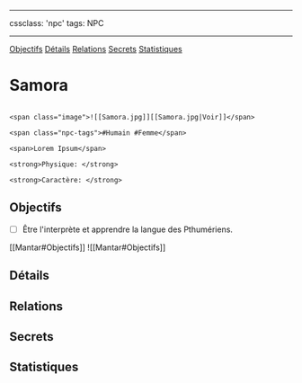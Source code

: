 
---

cssclass: 'npc'
tags: NPC

---
<span class="nav">[Objectifs](#Objectifs) [Détails](#Détails)  [Relations](#Relations) [Secrets](#Secrets) [Statistiques](#Statistiques)</span>

# Samora

```ad-desc

<span class="image">![[Samora.jpg]][[Samora.jpg|Voir]]</span>

<span class="npc-tags">#Humain #Femme</span>

<span>Lorem Ipsum</span>

<strong>Physique: </strong>

<strong>Caractère: </strong>
```

## Objectifs
- [ ] Être l'interprète et apprendre la langue des Pthumériens.

<span class="tab">[[Mantar#Objectifs]]</span>
<span class="embed-section tab">![[Mantar#Objectifs]]</span>


## Détails

## Relations

## Secrets

## Statistiques